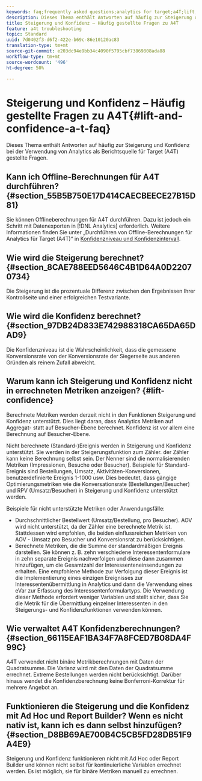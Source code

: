 ```yaml
---
keywords: faq;frequently asked questions;analytics for target;a4T;lift;ad hoc;report builder;confidence
description: Dieses Thema enthält Antworten auf häufig zur Steigerung und Konfidenz bei der Verwendung von Analytics als Berichtsquelle für Target (A4T) gestellte Fragen.
title: Steigerung und Konfidenz – Häufig gestellte Fragen zu A4T
feature: a4t troubleshooting
topic: Standard
uuid: 7d0402f3-d6f2-422e-b69c-86e10120ac83
translation-type: tm+mt
source-git-commit: e203dc94e9bb34c4090f5795cbf73869808ada88
workflow-type: tm+mt
source-wordcount: '496'
ht-degree: 50%

---
```



# Steigerung und Konfidenz – Häufig gestellte Fragen zu A4T{#lift-and-confidence-a-t-faq}

Dieses Thema enthält Antworten auf häufig zur Steigerung und Konfidenz bei der Verwendung von Analytics als Berichtsquelle für Target (A4T) gestellte Fragen.

## Kann ich Offline-Berechnungen für A4T durchführen? {#section_55B5B750E17D414CAECBEECE27B15D81}

Sie können Offlineberechnungen für A4T durchführen. Dazu ist jedoch ein Schritt mit Datenexporten in [!DNL Analytics] erforderlich. Weitere Informationen finden Sie unter „Durchführen von Offline-Berechnungen für Analytics für Target (A4T)“ in [Konfidenzniveau und Konfidenzintervall](../../../c-reports/conversion-rate.md#concept_0D0002A1EBDF420E9C50E2A46F36629B).

## Wie wird die Steigerung berechnet? {#section_8CAE788EED5646C4B1D64A0D22070734}

Die Steigerung ist die prozentuale Differenz zwischen den Ergebnissen Ihrer Kontrollseite und einer erfolgreichen Testvariante.

## Wie wird die Konfidenz berechnet?  {#section_97DB24D833E742988318CA65DA65DAD9}

Die Konfidenzniveau ist die Wahrscheinlichkeit, dass die gemessene Konversionsrate von der Konversionsrate der Siegerseite aus anderen Gründen als reinem Zufall abweicht.

## Warum kann ich Steigerung und Konfidenz nicht in errechneten Metriken anzeigen?  {#lift-confidence}

Berechnete Metriken werden derzeit nicht in den Funktionen Steigerung und Konfidenz unterstützt. Dies liegt daran, dass Analytics Metriken auf Aggregat- statt auf Besucher-Ebene berechnet. Konfidenz ist vor allem eine Berechnung auf Besucher-Ebene.

Nicht berechnete (Standard-)Ereignis werden in Steigerung und Konfidenz unterstützt. Sie werden in der Steigerungsfunktion zum Zähler. der Zähler kann keine Berechnung selbst sein. Der Nenner sind die normalisierenden Metriken (Impressionen, Besuche oder Besucher). Beispiele für Standard-Ereignis sind Bestellungen, Umsatz, Aktivitäten-Konversionen, benutzerdefinierte Ereignis 1-1000 usw. Dies bedeutet, dass gängige Optimierungsmetriken wie die Konversationsrate (Bestellungen/Besucher) und RPV (Umsatz/Besucher) in Steigerung und Konfidenz unterstützt werden.

Beispiele für nicht unterstützte Metriken oder Anwendungsfälle:

* Durchschnittlicher Bestellwert (Umsatz/Bestellung, pro Besucher). AOV wird nicht unterstützt, da der Zähler eine berechnete Metrik ist. Stattdessen wird empfohlen, die beiden einflussreichen Metriken von AOV - Umsatz pro Besucher und Konversionsrat zu berücksichtigen.
* Berechnete Metriken, die die Summe der standardmäßigen Ereignis darstellen. Sie können z. B. zehn verschiedene Interessentenformulare in zehn separate Ereignis nachverfolgen und diese dann zusammen hinzufügen, um die Gesamtzahl der Interessenteneinsendungen zu erhalten. Eine empfohlene Methode zur Verfolgung dieser Ereignis ist die Implementierung eines einzigen Ereignisses zur Interessentenübermittlung in Analytics und dann die Verwendung eines eVar zur Erfassung des Interessentenformulartyps. Die Verwendung dieser Methode erfordert weniger Variablen und stellt sicher, dass Sie die Metrik für die Übermittlung einzelner Interessenten in den Steigerungs- und Konfidenzfunktionen verwenden können.

## Wie verwaltet A4T Konfidenzberechnungen?  {#section_66115EAF1BA34F7A8FCED7B08DA4F99C}

A4T verwendet nicht binäre Metrikberechnungen mit Daten der Quadratsumme. Die Varianz wird mit den Daten der Quadratsumme errechnet. Extreme Bestellungen werden nicht berücksichtigt. Darüber hinaus wendet die Konfidenzberechnung keine Bonferroni-Korrektur für mehrere Angebot an.

## Funktionieren die Steigerung und die Konfidenz mit Ad Hoc und Report Builder? Wenn es nicht nativ ist, kann ich es dann selbst hinzufügen? {#section_D8BB69AE700B4C5CB5FD28DB51F9A4E9}

Steigerung und Konfidenz funktionieren nicht mit Ad Hoc oder Report Builder und können nicht selbst für kontinuierliche Variablen errechnet werden. Es ist möglich, sie für binäre Metriken manuell zu errechnen.
